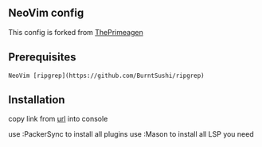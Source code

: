 ## NeoVim config
This config is forked from [ThePrimeagen](https://github.com/ThePrimeagen/init.lua)


## Prerequisites
`
NeoVim
[ripgrep](https://github.com/BurntSushi/ripgrep)
`

## Installation
copy link from [url](https://github.com/wbthomason/packer.nvim) into console

use :PackerSync to install all plugins
use :Mason to install all LSP you need
